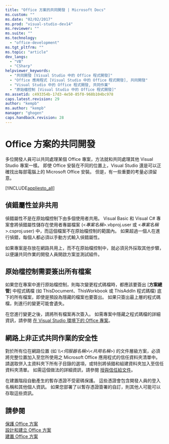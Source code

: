 ```yaml
---
title: "Office 方案的共同開發 | Microsoft Docs"
ms.custom: ""
ms.date: "02/02/2017"
ms.prod: "visual-studio-dev14"
ms.reviewer: ""
ms.suite: ""
ms.technology: 
  - "office-development"
ms.tgt_pltfrm: ""
ms.topic: "article"
dev_langs: 
  - "VB"
  - "CSharp"
helpviewer_keywords: 
  - "共同開發 [Visual Studio 中的 Office 程式開發]"
  - "Office 應用程式 [Visual Studio 中的 Office 程式開發], 共同開發"
  - "Visual Studio 中的 Office 程式開發, 共同作業"
  - "原始檔控制 [Visual Studio 中的 Office 程式開發]"
ms.assetid: c493354b-17d3-4e50-85f0-968b104bc978
caps.latest.revision: 29
author: "kempb"
ms.author: "kempb"
manager: "ghogen"
caps.handback.revision: 28
---
```

# Office 方案的共同開發
  多位開發人員可以共同處理某個 Office 專案，方法就和共同處理其他 Visual Studio 專案一樣。  即使 Office 安裝在不同的位置上，Visual Studio 還是可以正確找出每部電腦上的 Microsoft Office 安裝。  但是，有一些重要的考量必須留意。  
  
 [!INCLUDE[appliesto_all](../vsto/includes/appliesto-all-md.md)]  
  
## 偵錯屬性並非共用  
 偵錯屬性不是在原始檔控制下由多個使用者共用。  Visual Basic 和 Visual C\# 專案會將偵錯屬性儲存在使用者專屬檔案 \(\<*專案名稱*\>.vbproj.user 或 \<*專案名稱*\>.csproj.user\) 中，而這個檔案不在原始檔控制的範圍內。  如果超過一個人在進行偵錯，每個人都必須以手動方式輸入偵錯屬性。  
  
 如果專案是存放在網路共用上，而不在原始檔控制中，就必須另外採取其他步驟，以便讓共同作業的開發人員開啟方案並測試組件。  
  
## 原始檔控制需要簽出所有檔案  
 如果您在專案中進行原始檔控制，則每次變更程式碼檔時，都應該要簽出 \[**方案總管**\] 中程式碼檔 \(如 ThisDocument、ThisWorkbook 或 ThisAddIn 程式碼檔\) 底下的所有檔案，即使是預設為隱藏的檔案也要簽出。  如果只簽出最上層的程式碼檔，則進行的變更可能會遺失。  
  
 在您進行變更之後，請將所有檔案再次簽入。  如需專案中隱藏之程式碼檔的詳細資訊，請參閱 [在 Visual Studio 環境下的 Office 專案](../vsto/office-projects-in-the-visual-studio-environment.md)。  
  
## 網路上非正式共同作業的安全性  
 對於所有位在網路位置 \(如 \\\\\<*伺服器名稱*\>\\\<*共用名稱*\>\) 的文件層級方案，必須將完整位置加入至您所使用之 Microsoft Office 應用程式的信任資料夾清單中。  請選取併入主資料夾下所有子目錄的選項，或特別將偵錯和組建資料夾加入至信任資料夾清單。  如需這個做法的詳細資訊，請參閱 [授與信任給文件](../vsto/granting-trust-to-documents.md)。  
  
 在建置階段自動產生的暫存憑證不受密碼保護。  這些憑證會包含開發人員的登入名稱和其他個人資訊。  如果您部署了以暫存憑證簽署的自訂，則其他人可能可以存取這些資訊。  
  
## 請參閱  
 [保護 Office 方案](../vsto/securing-office-solutions.md)   
 [設計和建立 Office 方案](../vsto/designing-and-creating-office-solutions.md)   
 [建置 Office 方案](../vsto/building-office-solutions.md)  
  
  